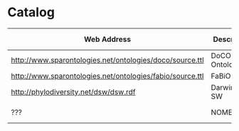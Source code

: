 # Catalog

Web Address | Description | Local Copy
------------|-------------|-----------
http://www.sparontologies.net/ontologies/doco/source.ttl | DoCO Ontology | doco.ttl
http://www.sparontologies.net/ontologies/fabio/source.ttl | FaBiO | fabio.ttl
http://phylodiversity.net/dsw/dsw.rdf | DarwinCore-SW | dsw.ttl
??? | NOMEN | ??? TODO